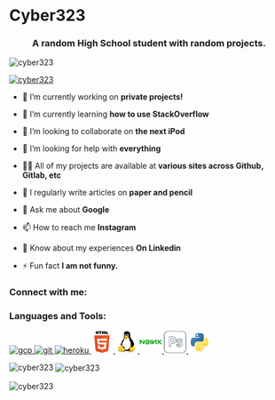 # Cyber323

<h3 align="center">A random High School student with random projects.</h3>

<p align="left"> <img src="https://komarev.com/ghpvc/?username=cyber323&label=Profile%20views&color=0e75b6&style=flat" alt="cyber323" /> </p>

<p align="left"> <a href="https://github.com/ryo-ma/github-profile-trophy"><img src="https://github-profile-trophy.vercel.app/?username=cyber323" alt="cyber323" /></a> </p>

- 🔭 I’m currently working on **private projects!**

- 🌱 I’m currently learning **how to use StackOverflow**

- 👯 I’m looking to collaborate on **the next iPod**

- 🤝 I’m looking for help with **everything**

- 👨‍💻 All of my projects are available at **various sites across Github, Gitlab, etc**

- 📝 I regularly write articles on **paper and pencil**

- 💬 Ask me about **Google**

- 📫 How to reach me **Instagram**

- 📄 Know about my experiences **On Linkedin**

- ⚡ Fun fact **I am not funny.**

<h3 align="left">Connect with me:</h3>
<p align="left">
</p>

<h3 align="left">Languages and Tools:</h3>
<p align="left"> <a href="https://cloud.google.com" target="_blank" rel="noreferrer"> <img src="https://www.vectorlogo.zone/logos/google_cloud/google_cloud-icon.svg" alt="gcp" width="40" height="40"/> </a> <a href="https://git-scm.com/" target="_blank" rel="noreferrer"> <img src="https://www.vectorlogo.zone/logos/git-scm/git-scm-icon.svg" alt="git" width="40" height="40"/> </a> <a href="https://heroku.com" target="_blank" rel="noreferrer"> <img src="https://www.vectorlogo.zone/logos/heroku/heroku-icon.svg" alt="heroku" width="40" height="40"/> </a> <a href="https://www.w3.org/html/" target="_blank" rel="noreferrer"> <img src="https://raw.githubusercontent.com/devicons/devicon/master/icons/html5/html5-original-wordmark.svg" alt="html5" width="40" height="40"/> </a> <a href="https://www.linux.org/" target="_blank" rel="noreferrer"> <img src="https://raw.githubusercontent.com/devicons/devicon/master/icons/linux/linux-original.svg" alt="linux" width="40" height="40"/> </a> <a href="https://www.nginx.com" target="_blank" rel="noreferrer"> <img src="https://raw.githubusercontent.com/devicons/devicon/master/icons/nginx/nginx-original.svg" alt="nginx" width="40" height="40"/> </a> <a href="https://www.photoshop.com/en" target="_blank" rel="noreferrer"> <img src="https://raw.githubusercontent.com/devicons/devicon/master/icons/photoshop/photoshop-line.svg" alt="photoshop" width="40" height="40"/> </a> <a href="https://www.python.org" target="_blank" rel="noreferrer"> <img src="https://raw.githubusercontent.com/devicons/devicon/master/icons/python/python-original.svg" alt="python" width="40" height="40"/> </a> </p>

<p><img align="left" src="https://github-readme-stats.vercel.app/api/top-langs?username=cyber323&show_icons=true&locale=en&layout=compact" alt="cyber323" /></p>

<p>&nbsp;<img align="center" src="https://github-readme-stats.vercel.app/api?username=cyber323&show_icons=true&locale=en" alt="cyber323" /></p>

<p><img align="center" src="https://github-readme-streak-stats.herokuapp.com/?user=cyber323&" alt="cyber323" /></p>
